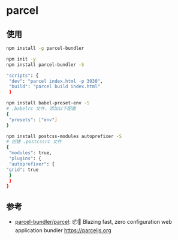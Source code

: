 # parcel

## 使用

```sh
npm install -g parcel-bundler

npm init -y
npm install parcel-bundler -S

"scripts": {
 "dev": "parcel index.html -p 3030",
 "build": "parcel build index.html"
 }

npm install babel-preset-env -S
# .babelrc 文件，添加以下配置
{
 "presets": ["env"]
}

npm install postcss-modules autoprefixer -S
# 创建 .postcssrc 文件
{
 "modules": true,
 "plugins": {
 "autoprefixer": {
"grid": true
 }
 }
}
```

## 参考

* [parcel-bundler/parcel](https://github.com/parcel-bundler/parcel): 📦🚀 Blazing fast, zero configuration web application bundler https://parceljs.org
